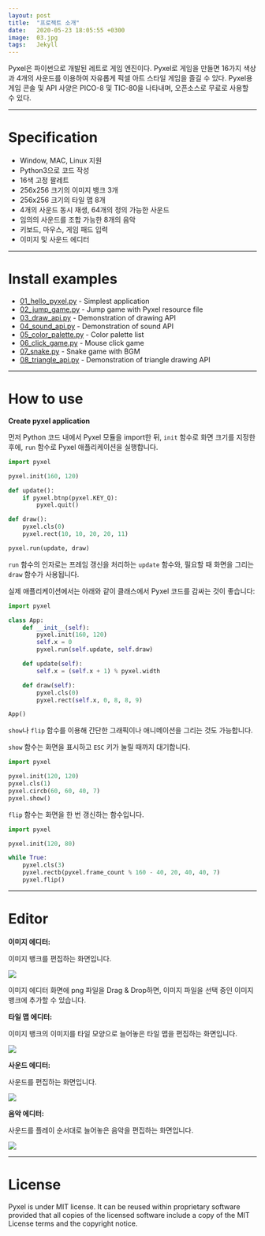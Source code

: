 ```yaml
---
layout: post
title:  "프로젝트 소개"
date:   2020-05-23 18:05:55 +0300
image:  03.jpg
tags:   Jekyll
---
```


Pyxel은 파이썬으로 개발된 레트로 게임 엔진이다. Pyxel로 게임을 만들면 16가지 색상과 4개의 사운드를 이용하여 자유롭게 픽셀 아트 스타일 게임을 즐길 수 있다. Pyxel용 게임 콘솔 및 API 사양은 PICO-8 및 TIC-80을 나타내며, 오픈소스로 무료로 사용할 수 있다. 

___

# Specification

* Window, MAC, Linux 지원
* Python3으로 코드 작성
* 16색 고정 팔레트
* 256x256 크기의 이미지 뱅크 3개
* 256x256 크기의 타일 맵 8개
* 4개의 사운드 동시 재생, 64개의 정의 가능한 사운드
* 임의의 사운드를 조합 가능한 8개의 음악
* 키보드, 마우스, 게임 패드 입력
* 이미지 및 사운드 에디터

___

# Install examples

- [01_hello_pyxel.py](https://github.com/kitao/pyxel/blob/master/pyxel/examples/01_hello_pyxel.py) - Simplest application
- [02_jump_game.py](https://github.com/kitao/pyxel/blob/master/pyxel/examples/02_jump_game.py) - Jump game with Pyxel resource file
- [03_draw_api.py](https://github.com/kitao/pyxel/blob/master/pyxel/examples/03_draw_api.py) - Demonstration of drawing API
- [04_sound_api.py](https://github.com/kitao/pyxel/blob/master/pyxel/examples/04_sound_api.py) - Demonstration of sound API
- [05_color_palette.py](https://github.com/kitao/pyxel/blob/master/pyxel/examples/05_color_palette.py) - Color palette list
- [06_click_game.py](https://github.com/kitao/pyxel/blob/master/pyxel/examples/06_click_game.py) - Mouse click game
- [07_snake.py](https://github.com/kitao/pyxel/blob/master/pyxel/examples/07_snake.py) - Snake game with BGM
- [08_triangle_api.py](https://github.com/kitao/pyxel/blob/master/pyxel/examples/08_triangle_api.py) - Demonstration of triangle drawing API

___

# How to use

<strong> Create pyxel application </strong><br>

먼저 Python 코드 내에서 Pyxel 모듈을 import한 뒤, `init` 함수로 화면 크기를 지정한 후에, `run` 함수로 Pyxel 애플리케이션을 실행합니다.

```python
import pyxel

pyxel.init(160, 120)

def update():
    if pyxel.btnp(pyxel.KEY_Q):
        pyxel.quit()

def draw():
    pyxel.cls(0)
    pyxel.rect(10, 10, 20, 20, 11)

pyxel.run(update, draw)
```

`run` 함수의 인자로는 프레임 갱신을 처리하는 `update` 함수와, 필요할 때 화면을 그리는 `draw` 함수가 사용됩니다.

실제 애플리케이션에서는 아래와 같이 클래스에서 Pyxel 코드를 감싸는 것이 좋습니다:

```python
import pyxel

class App:
    def __init__(self):
        pyxel.init(160, 120)
        self.x = 0
        pyxel.run(self.update, self.draw)

    def update(self):
        self.x = (self.x + 1) % pyxel.width

    def draw(self):
        pyxel.cls(0)
        pyxel.rect(self.x, 0, 8, 8, 9)

App()
```

`show`나 `flip` 함수를 이용해 간단한 그래픽이나 애니메이션을 그리는 것도 가능합니다.

`show` 함수는 화면을 표시하고 `ESC` 키가 눌릴 때까지 대기합니다.

```python
import pyxel

pyxel.init(120, 120)
pyxel.cls(1)
pyxel.circb(60, 60, 40, 7)
pyxel.show()
```

`flip` 함수는 화면을 한 번 갱신하는 함수입니다.

```python
import pyxel

pyxel.init(120, 80)

while True:
    pyxel.cls(3)
    pyxel.rectb(pyxel.frame_count % 160 - 40, 20, 40, 40, 7)
    pyxel.flip()
```

___

# Editor

**이미지 에디터:**

이미지 뱅크를 편집하는 화면입니다.

<img src="https://raw.githubusercontent.com/kitao/pyxel/master/pyxel/editor/screenshots/image_editor.gif">

이미지 에디터 화면에 png 파일을 Drag & Drop하면, 이미지 파일을 선택 중인 이미지 뱅크에 추가할 수 있습니다.

**타일 맵 에디터:**

이미지 뱅크의 이미지를 타일 모양으로 늘어놓은 타일 맵을 편집하는 화면입니다.

<img src="https://raw.githubusercontent.com/kitao/pyxel/master/pyxel/editor/screenshots/tilemap_editor.gif">

**사운드 에디터:**

사운드를 편집하는 화면입니다.

<img src="https://raw.githubusercontent.com/kitao/pyxel/master/pyxel/editor/screenshots/sound_editor.gif">

**음악 에디터:**

사운드를 플레이 순서대로 늘어놓은 음악을 편집하는 화면입니다.

<img src="https://raw.githubusercontent.com/kitao/pyxel/master/pyxel/editor/screenshots/music_editor.gif">


___

# License

Pyxel is under MIT license. It can be reused within proprietary software provided that all copies of the licensed software include a copy of the MIT License terms and the copyright notice.

